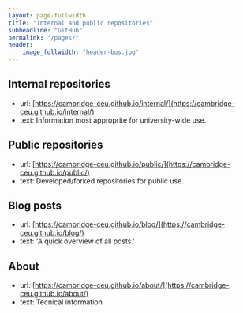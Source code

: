```yaml
---
layout: page-fullwidth
title: "Internal and public repositories"
subheadline: "GitHub"
permalink: "/pages/"
header:
    image_fullwidth: "header-bus.jpg"
---
```


## Internal repositories
   - url:  [https://cambridge-ceu.github.io/internal/](https://cambridge-ceu.github.io/internal/)
   - text: Information most approprite for university-wide use.

## Public repositories
   - url:  [https://cambridge-ceu.github.io/public/](https://cambridge-ceu.github.io/public/)
   - text: Developed/forked repositories for public use.

## Blog posts
   - url:  [https://cambridge-ceu.github.io/blog/](https://cambridge-ceu.github.io/blog/)
   - text: 'A quick overview of all posts.'

## About
   - url:  [https://cambridge-ceu.github.io/about/](https://cambridge-ceu.github.io/about/)
   - text: Tecnical information
